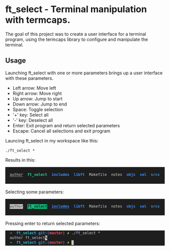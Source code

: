 # ft_select - Terminal manipulation with termcaps.
The goal of this project was to create a user interface for a terminal program, using the termcaps library to configure and manipulate the terminal.

## Usage
Launching ft_select with one or more parameters brings up a user interface with these parameters.

* Left arrow: Move left
* Right arrow: Move right
* Up arrow: Jump to start
* Down arrow: Jump to end
* Space: Toggle selection
* '+' key: Select all
* '-' key: Deselect all
* Enter: Exit program and return selected parameters
* Escape: Cancel all selections and exit program

Launcing ft_select in my workspace like this:
```
./ft_select *
```
Results in this:

![ft_select-program](https://github.com/salahadawi/ft_select/blob/master/images/ft_select.png)

Selecting some parameters:

![ft_select-selected-parameters](https://github.com/salahadawi/ft_select/blob/master/images/ft_select-selections.png)

Pressing enter to return selected parameters:

![ft_select-returned-parameters](https://github.com/salahadawi/ft_select/blob/master/images/ft_select-return.png)
